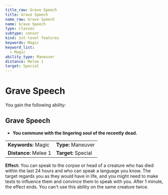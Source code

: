 ```yaml
---
title_raw: Grave Speech
title: Grave Speech
name_raw: Grave Speech
name: Grave Speech
type: classes
subtype: censor
kind: 1st-level features
keywords: Magic
keyword_list:
  - Magic
ability_type: Maneuver
distance: Melee 1
target: Special
---
```


# Grave Speech

You gain the following ability:

## Grave Speech

- **You commune with the lingering soul of the recently dead.**

|                       |                     |
| :-------------------- | :------------------ |
| **Keywords:** Magic   | **Type:** Maneuver  |
| **Distance:** Melee 1 | **Target:** Special |

**Effect:** You can speak to the corpse or head of a creature who has died within the last 24 hours and who can speak a language you know. The target regards you as they would have in life, and you might need to make tests to influence them and convince them to speak with you. After 1 minute, the effect ends. You can't use this ability on the same creature twice.
